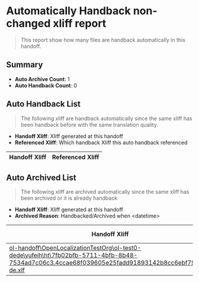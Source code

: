 # Automatically Handback non-changed xliff report
> This report show how many files are handback automatically in this handoff.

## Summary
* **Auto Archive Count**: 1
* **Auto Handback Count**: 0

## Auto Handback List
> The following xliff are handback automatically since the same xliff has been handback before with the same translation quality.

* **Handoff Xliff**: Xliff generated at this handoff
* **Referenced Xliff**: Which handback Xliff this auto handback referenced

| Handoff Xliff | Referenced Xliff | 
| --- | --- | 

## Auto Archived List
> The following xliff are archived automatically since the same xliff has been archived or it is already handback

* **Handoff Xliff**: Xliff generated at this handoff
* **Archived Reason**: Handbacked/Archived when &lt;datetime&gt;

| Handoff Xliff | Archived Reason | 
| --- | --- | 
| [ol-handoff\OpenLocalizationTestOrg\ol-test0-dede\yufeih\ht\7fb02bfb-5711-4bfb-8b48-7534ad7c06c3.4ccae68f039605e25fadd91893142b8cc6ebf79e.de-de.xlf](https://github.com/OpenLocalizationTestOrg/ol-test0-handoff/blob/8b8d182c43409e4fce1759e6c451511a64a57ba2/ol-handoff/OpenLocalizationTestOrg/ol-test0-dede/yufeih/ht/7fb02bfb-5711-4bfb-8b48-7534ad7c06c3.4ccae68f039605e25fadd91893142b8cc6ebf79e.de-de.xlf) | Archived when 16/11/02 03:53 | 


